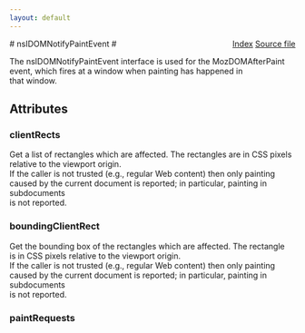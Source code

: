 ```yaml
---
layout: default
---
```

<div class='links' style='float:right'><a href="../index.html">Index</a>
<a href="http://dxr.mozilla.org/mozilla-central/source/dom/interfaces/events/nsIDOMNotifyPaintEvent.idl">Source file</a>
</div>
# nsIDOMNotifyPaintEvent #
  
The nsIDOMNotifyPaintEvent interface is used for the MozDOMAfterPaint  
event, which fires at a window when painting has happened in  
that window.  
  

## Attributes ##

### clientRects ###
  
Get a list of rectangles which are affected. The rectangles are in CSS pixels  
relative to the viewport origin.  
If the caller is not trusted (e.g., regular Web content) then only painting  
caused by the current document is reported; in particular, painting in subdocuments  
is not reported.  
  

### boundingClientRect ###
  
Get the bounding box of the rectangles which are affected. The rectangle  
is in CSS pixels relative to the viewport origin.  
If the caller is not trusted (e.g., regular Web content) then only painting  
caused by the current document is reported; in particular, painting in subdocuments  
is not reported.  
  

### paintRequests ###
